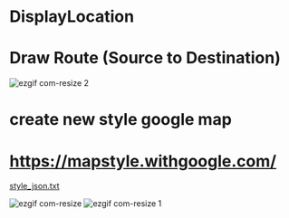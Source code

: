 # DisplayLocation 
# Draw Route (Source to Destination)
![ezgif com-resize 2](https://user-images.githubusercontent.com/42333878/44386785-278fe880-a541-11e8-842a-23fbbb53ce58.gif)
#
# create new style google map
# https://mapstyle.withgoogle.com/
[style_json.txt](https://github.com/saubhagyamapps/DisplayLocation/files/2313690/style_json.txt)

![ezgif com-resize](https://user-images.githubusercontent.com/42333878/44516190-0e726d80-a6e2-11e8-913e-12ebfa4c66ad.png)
![ezgif com-resize 1](https://user-images.githubusercontent.com/42333878/44516638-3adab980-a6e3-11e8-95c0-b86cbccddccd.png)

